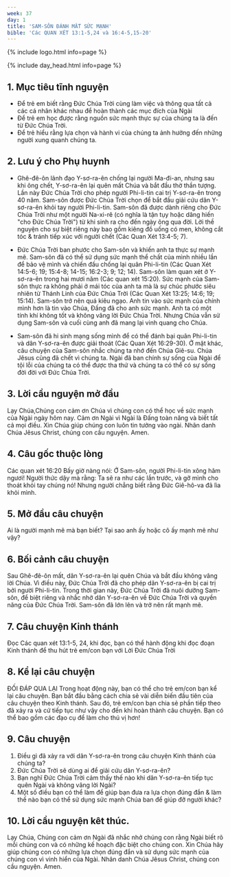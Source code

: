 ```yaml
---
week: 37
day: 1
title: 'SAM-SÔN ĐÁNH MẤT SỨC MẠNH'
bible: 'Các QUAN XÉT 13:1-5,24 và 16:4-5,15-20'
---
```



{% include logo.html info=page %}

{% include day_head.html info=page %}

## 1. Mục tiêu tĩnh nguyện
- Để trẻ em biết rằng Đức Chúa Trời cùng làm việc và thông qua tất cả các cá nhân khác nhau để hoàn thành các mục đích của Ngài
- Để trẻ em học được rằng nguồn sức mạnh thực sự của chúng ta là đến từ Đức Chúa Trời.
- Để trẻ hiểu rằng lựa chọn và hành vi của chúng ta ảnh hưởng đến những người xung quanh chúng ta.

## 2. Lưu ý cho Phụ huynh
- Ghê-đê-ôn lãnh đạo Y-sơ-ra-ên chống lại người Ma-đi-an, nhưng sau khi ông chết, Y-sơ-ra-ên lại quên mất Chúa và bắt đầu thờ thần tượng. Lần này Đức Chúa Trời cho phép người Phi-li-tin cai trị Y-sơ-ra-ên trong 40 năm. Sam-sôn được Đức Chúa Trời chọn để bắt đầu giải cứu dân Y-sơ-ra-ên khỏi tay người Phi-li-tin. Sam-sôn đã được dành riêng cho Đức Chúa Trời như một người Na-xi-rê (có nghĩa là tận tụy hoặc dâng hiến "cho Đức Chúa Trời") từ khi sinh ra cho đến ngày ông qua đời. Lời thề nguyện cho sự biệt riêng này bao gồm kiêng đồ uống có men, không cắt tóc & tránh tiếp xúc với người chết (Các Quan Xét 13:4-5; 7).

- Đức Chúa Trời ban phước cho Sam-sôn và khiến anh ta thực sự mạnh mẽ. Sam-sôn đã có thể sử dụng sức mạnh thể chất của mình nhiều lần để bảo vệ mình và chiến đấu chống lại quân Phi-li-tin (Các Quan Xét 14:5-6; 19; 15:4-8; 14-15; 16:2-3; 9; 12; 14). Sam-sôn làm quan xét ở Y-sơ-ra-ên trong hai mươi năm (Các quan xét 15:20). Sức mạnh của Sam-sôn thực ra không phải ở mái tóc của anh ta mà là sự chúc phước siêu nhiên từ Thánh Linh của Đức Chúa Trời (Các Quan Xét 13:25; 14:6; 19; 15:14). Sam-sôn trở nên quá kiêu ngạo. Anh tin vào sức mạnh của chính mình hơn là tin vào Chúa, Đấng đã cho anh sức mạnh. Anh ta có một tính khí không tốt và không vâng lời Đức Chúa Trời. Nhưng Chúa vẫn sử dụng Sam-sôn và cuối cùng anh đã mang lại vinh quang cho Chúa.

- Sam-sôn đã hi sinh mạng sống mình để có thể đánh bại quân Phi-li-tin và dân Y-sơ-ra-ên được giải thoát (Các Quan Xét 16:29-30). Ở mặt khác, câu chuyện của Sam-sôn nhắc chúng ta nhớ đến Chúa Giê-su. Chúa Jêsus cũng đã chết vì chúng ta. Ngài đã ban chính sự sống của Ngài để tội lỗi của chúng ta có thể được tha thứ và chúng ta có thể có sự sống đời đời với Đức Chúa Trời.

## 3. Lời cầu nguyện mở đầu
 Lạy Chúa,Chúng con cảm ơn Chúa vì chúng con có thể học về sức mạnh của Ngài ngày hôm nay. Cảm ơn Ngài vì Ngài là Đấng toàn năng và biết tất cả mọi điều. Xin Chúa giúp chúng con luôn tin tưởng vào ngài. Nhân danh Chúa Jêsus Christ, chúng con cầu nguyện. Amen.

## 4. Câu gốc thuộc lòng
Các quan xét 16:20
 Bấy giờ nàng nói: Ớ Sam-sôn, người Phi-li-tin xông hãm ngươi! Người thức dậy mà rằng: Ta sẽ ra như các lần trước, và gỡ mình cho thoát khỏi tay chúng nó! Nhưng người chẳng biết rằng Đức Giê-hô-va đã lìa khỏi mình.

## 5. Mở đầu câu chuyện
Ai là người mạnh mẽ mà bạn biết? Tại sao anh ấy hoặc cô ấy mạnh mẽ như vậy?

## 6. Bối cảnh câu chuyện
Sau Ghê-đê-ôn mất, dân Y-sơ-ra-ên lại quên Chúa và bắt đầu không vâng lời Chúa. Vì điều này, Đức Chúa Trời đã cho phép dân Y-sơ-ra-ên bị cai trị bởi người Phi-li-tin. Trong thời gian này, Đức Chúa Trời đã nuôi dưỡng Sam-sôn, để biệt riêng và nhắc nhở dân Y-sơ-ra-ên về Đức Chúa Trời và quyền năng của Đức Chúa Trời. Sam-sôn đã lớn lên và trở nên rất mạnh mẽ.

## 7. Câu chuyện Kinh thánh
Đọc Các quan xét 13:1-5, 24, khi đọc, bạn có thể hành động khi đọc đoạn Kinh thánh để thu hút trẻ em/con bạn với Lời Đức Chúa Trời

## 8. Kể lại câu chuyện
ĐỐI ĐÁP QUA LẠI
 Trong hoạt động này, bạn có thể cho trẻ em/con bạn kể lại câu chuyện. Bạn bắt đầu bằng cách chia sẻ vài diễn biến đầu tiên của câu chuyện theo Kinh thánh. Sau đó, trẻ em/con bạn chia sẻ phần tiếp theo đã xảy ra và cứ tiếp tục như vậy cho đến khi hoàn thành câu chuyện. Bạn có thể bao gồm các đạo cụ để làm cho thú vị hơn!

## 9. Câu chuyện
1. Điều gì đã xảy ra với dân Y-sơ-ra-ên trong câu chuyện Kinh thánh của chúng ta?
2. Đức Chúa Trời sẽ dùng ai để giải cứu dân Y-sơ-ra-ên?
3. Bạn nghĩ Đức Chúa Trời cảm thấy thế nào khi dân Y-sơ-ra-ên tiếp tục quên Ngài và không vâng lời Ngài?
4. Một số điều bạn có thể làm để giúp bạn đưa ra lựa chọn đúng đắn & làm thế nào bạn có thể sử dụng sức mạnh Chúa ban để giúp đỡ người khác?

## 10. Lời cầu nguyện kêt thúc.
Lạy Chúa, Chúng con cảm ơn Ngài đã nhắc nhở chúng con rằng Ngài biết rõ mỗi chúng con và có những kế hoạch đặc biệt cho chúng con. Xin Chúa hãy giúp chúng con có những lựa chọn đúng đắn và sử dụng sức mạnh của chúng con vì vinh hiển của Ngài. Nhân danh Chúa Jêsus Christ, chúng con cầu nguyện. Amen.